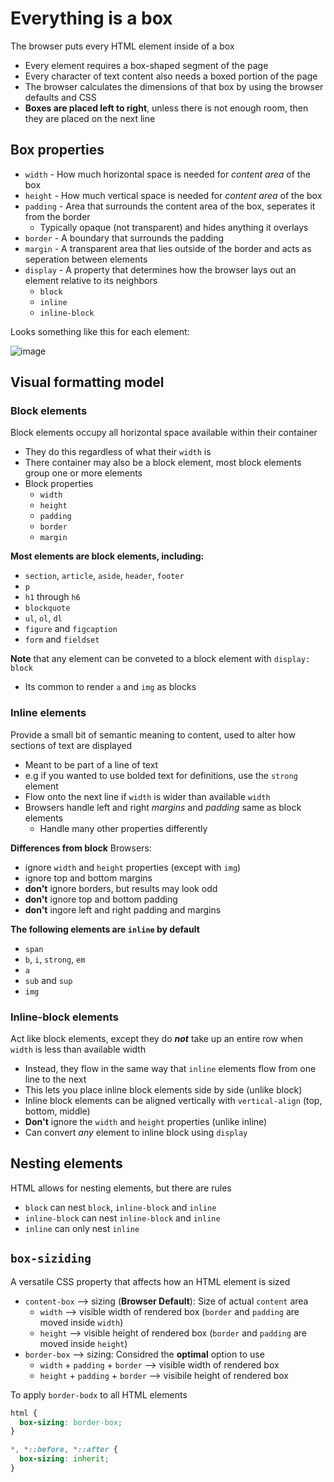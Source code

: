# Everything is a box #
The browser puts every HTML element inside of a box
- Every element requires a box-shaped segment of the page
- Every character of text content also needs a boxed portion of the page
- The browser calculates the dimensions of that box by using the browser defaults and CSS
- **Boxes are placed left to right**, unless there is not enough room, then they are placed on the next line

## Box properties ##
- `width` - How much horizontal space is needed for _content area_ of the box
- `height` - How much vertical space is needed for _content area_ of the box
- `padding` - Area that surrounds the content area of the box, seperates it from the border
  - Typically opaque (not transparent) and hides anything it overlays
- `border` - A boundary that surrounds the padding
- `margin` - A transparent area that lies outside of the border and acts as seperation between elements
- `display` - A property that determines how the browser lays out an element relative to its neighbors
  - `block`
  - `inline`
  - `inline-block`

Looks something like this for each element:

![image](https://user-images.githubusercontent.com/93304067/223458608-b38b8ab4-4f07-4aac-9247-0b2482fafa79.png)

## Visual formatting model ##

### Block elements ###
Block elements occupy all horizontal space available within their container
- They do this regardless of what their `width` is
- There container may also be a block element, most block elements group one or more elements
- Block properties
  - `width`
  - `height`
  - `padding`
  - `border`
  - `margin`

**Most elements are block elements, including:**
- `section`, `article`, `aside`, `header`, `footer`
- `p`
- `h1` through `h6`
- `blockquote`
- `ul`, `ol`, `dl`
- `figure` and `figcaption`
- `form` and `fieldset`

**Note** that any element can be conveted to a block element with `display: block`
 - Its common to render `a` and `img` as blocks

 ### Inline elements ###
 Provide a small bit of semantic meaning to content, used to alter how sections of text are displayed
 - Meant to be part of a line of text
 - e.g if you wanted to use bolded text for definitions, use the `strong` element
 - Flow onto the next line if `width` is wider than available `width`
 - Browsers handle left and right _margins_ and _padding_ same as block elements
   - Handle many other properties differently
 
 **Differences from block**
 Browsers:
 - ignore `width` and `height` properties (except with `img`)
 - ignore top and bottom margins
 - **don't** ignore borders, but results may look odd
 - **don't** ignore top and bottom padding
 - **don't** ingore left and right padding and margins

**The following elements are `inline` by default**
- `span`
- `b`, `i`, `strong`, `em`
- `a`
- `sub` and `sup`
- `img`

### Inline-block elements ###
Act like block elements, except they do _**not**_ take up an entire row when `width` is less than available width
- Instead, they flow in the same way that `inline` elements flow from one line to the next
- This lets you place inline block elements side by side (unlike block)
- Inline block elements can be aligned vertically with `vertical-align` (top, bottom, middle)
- **Don't** ignore the `width` and `height` properties (unlike inline)
- Can convert _any_ element to inline block using `display`

## Nesting elements ##
HTML allows for nesting elements, but there are rules
- `block` can nest `block`, `inline-block` and `inline`
- `inline-block` can nest `inline-block` and `inline`
- `inline` can only nest `inline`

## `box-siziding` ##
A versatile CSS property that affects how an HTML element is sized
- `content-box` --> sizing (**Browser Default**): Size of actual `content` area
  - `width` --> visible width of rendered box (`border` and `padding` are moved inside `width`)
  - `height` --> visible height of rendered box (`border` and `padding` are moved inside `height`)
- `border-box` --> sizing: Considred the **optimal** option to use
  - `width` + `padding` + `border` --> visible width of rendered box
  - `height` + `padding` + `border` --> visibile height of rendered box

To apply `border-bodx` to all HTML elements
```css
html {
  box-sizing: border-box;
}

*, *::before, *::after {
  box-sizing: inherit;
}
```